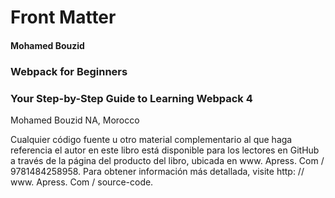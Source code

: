 # Front Matter

#### Mohamed Bouzid
### Webpack for Beginners
### Your Step-by-Step Guide to Learning Webpack 4

Mohamed Bouzid
NA, Morocco

Cualquier código fuente u otro material complementario al que haga referencia el autor en este libro está disponible para los lectores en GitHub a través de la página del producto del libro, ubicada en www. Apress. Com / 9781484258958. Para obtener información más detallada, visite http: // www. Apress. Com / source-code.
